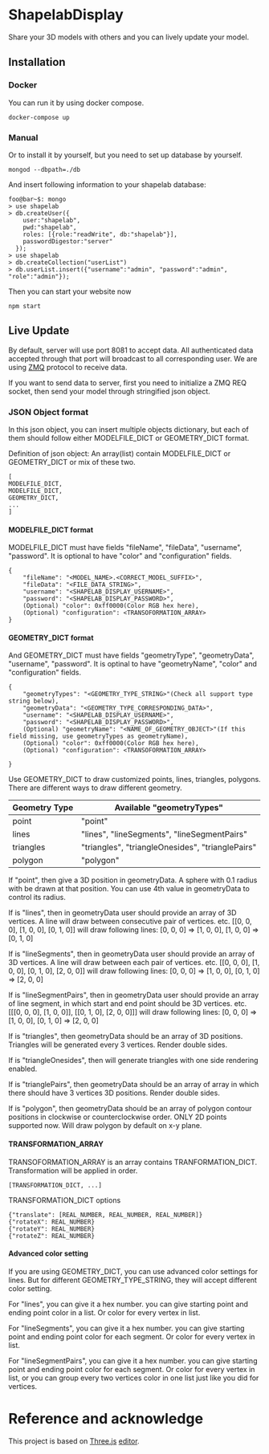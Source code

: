 # ShapelabDisplay

Share your 3D models with others and you can lively update your model.

## Installation

### Docker
You can run it by using docker compose.

`docker-compose up`

### Manual

Or to install it by yourself, but you need to set up database by yourself.

```console
mongod --dbpath=./db
```

And insert following information to your shapelab database:

```console
foo@bar~$: mongo
> use shapelab
> db.createUser({
    user:"shapelab",
    pwd:"shapelab",
    roles: [{role:"readWrite", db:"shapelab"}],
    passwordDigestor:"server"
  });
> use shapelab
> db.createCollection("userList")
> db.userList.insert({"username":"admin", "password":"admin", "role":"admin"});
```

Then you can start your website now

```console
npm start
```

## Live Update
By default, server will use port 8081 to accept data. All authenticated data accepted through that port will broadcast to all corresponding user. We are using [ZMQ](http://zeromq.org/) protocol to receive data.

If you want to send data to server, first you need to initialize a ZMQ REQ socket, then send your model through stringified json object.

### JSON Object format
In this json object, you can insert multiple objects dictionary, but each of them should follow either MODELFILE\_DICT or GEOMETRY\_DICT format.

Definition of json object: An array(list) contain MODELFILE\_DICT or GEOMETRY\_DICT or mix of these two.
```
[
MODELFILE_DICT,
MODELFILE_DICT,
GEOMETRY_DICT,
...
]
```
#### MODELFILE_DICT format
MODELFILE_DICT must have fields "fileName", "fileData", "username", "password". It is optional to have "color" and "configuration" fields.
```
{
    "fileName": "<MODEL_NAME>.<CORRECT_MODEL_SUFFIX>",
    "fileData": "<FILE_DATA_STRING>",
    "username": "<SHAPELAB_DISPLAY_USERNAME>",
    "password": "<SHAPELAB_DISPLAY_PASSWORD>",
    (Optional) "color": 0xff0000(Color RGB hex here),
    (Optional) "configuration": <TRANSOFORMATION_ARRAY>  
}
```

#### GEOMETRY_DICT format
And GEOMETRY_DICT must have fields "geometryType", "geometryData", "username", "password". It is optinal to have "geometryName", "color" and "configuration" fields.
```
{
    "geometryTypes": "<GEOMETRY_TYPE_STRING>"(Check all support type string below),
    "geometryData": "<GEOMETRY_TYPE_CORRESPONDING_DATA>",
    "username": "<SHAPELAB_DISPLAY_USERNAME>",
    "password": "<SHAPELAB_DISPLAY_PASSWORD>",
    (Optional) "geometryName": "<NAME_OF_GEOMETRY_OBJECT>"(If this field missing, use geometryTypes as geometryName),
    (Optional) "color": 0xff0000(Color RGB hex here),
    (Optional) "configuration": <TRANSOFORMATION_ARRAY>  

}
```
Use GEOMETRY_DICT to draw customized points, lines, triangles, polygons. There are different ways to draw different geometry.

|Geometry Type|Available "geometryTypes"|
|---|---|
|point|"point"|
|lines|"lines", "lineSegments", "lineSegmentPairs"|
|triangles|"triangles", "triangleOnesides", "trianglePairs"|
|polygon|"polygon"|

If "point", then give a 3D position in geometryData. A sphere with 0.1 radius with be drawn at that position. You can use 4th value in geometryData to control its radius.

If is "lines", then in geometryData user should provide an array of 3D vertices. A line will draw between consecutive pair of vertices. etc. [[0, 0, 0], [1, 0, 0], [0, 1, 0]] will draw following lines: [0, 0, 0] => [1, 0, 0], [1, 0, 0] => [0, 1, 0]

If is "lineSegments", then in geometryData user should provide an array of 3D vertices. A line will draw between each pair of vertices. etc. [[0, 0, 0], [1, 0, 0], [0, 1, 0], [2, 0, 0]] will draw following lines: [0, 0, 0] => [1, 0, 0], [0, 1, 0] => [2, 0, 0]

If is "lineSegmentPairs", then in geometryData user should provide an array of line segment, in which start and end point should be 3D vertices. etc. [[[0, 0, 0], [1, 0, 0]], [[0, 1, 0], [2, 0, 0]]] will draw following lines: [0, 0, 0] => [1, 0, 0], [0, 1, 0] => [2, 0, 0]

If is "triangles", then geometryData should be an array of 3D positions. Triangles will be generated every 3 vertices. Render double sides.

If is "triangleOnesides", then will generate triangles with one side rendering enabled.

If is "trianglePairs", then geometryData should be an array of array in which there should have 3 vertices 3D positions. Render double sides.

If is "polygon", then geometryData should be an array of polygon contour positions in clockwise or counterclockwise order. ONLY 2D points supported now. Will draw polygon by default on x-y plane. 

#### TRANSFORMATION_ARRAY
TRANSOFORMATION_ARRAY is an array contains TRANFORMATION_DICT. Transformation will be applied in order.
```
[TRANSFORMATION_DICT, ...]
```

TRANSFORMATION_DICT options
```
{"translate": [REAL_NUMBER, REAL_NUMBER, REAL_NUMBER]}
{"rotateX": REAL_NUMBER}
{"rotateY": REAL_NUMBER}
{"rotateZ": REAL_NUMBER}
```

#### Advanced color setting
If you are using GEOMETRY_DICT, you can use advanced color settings for lines. But for different GEOMETRY_TYPE_STRING, they will accept different color setting.

For "lines", you can give it a hex number. you can give starting point and ending point color in a list. Or color for every vertex in list.

For "lineSegments", you can give it a hex number. you can give starting point and ending point color for each segment. Or color for every vertex in list.

For "lineSegmentPairs", you can give it a hex number. you can give starting point and ending point color for each segment. Or color for every vertex in list, or you can group every two vertices color in one list just like you did for vertices.

# Reference and acknowledge

This project is based on [Three.js](https://github.com/mrdoob/three.js/) [editor](https://github.com/mrdoob/three.js/tree/master/editor).
